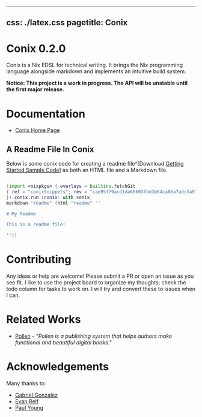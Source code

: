 

---
css: ./latex.css
pagetitle: Conix
---

# Conix 0.2.0

Conix is a Nix EDSL for technical writing. It brings the Nix
programming language alongside markdown and implements an
intuitive build system.

**Notice: This project is a work in progress. The API will be unstable
until the first major release.**


# Documentation

  * [Conix Home Page](https://theNerd247.github.io/conix)

## A Readme File In Conix

Below is some conix code for creating a readme file^[Download
[Getting Started Sample Code](./gettingStarted.nix)]
as both an HTML file and a Markdown file.

```nix

(import <nixpkgs> { overlays = builtins.fetchGit 
{ ref = "conixSnippets"; rev = "cae95f79acd1da66603fbd3b64ca86a7adc5a977"; url = "https://github.com/theNerd247/conix.git"; }; 
}).conix.run (conix: with conix;
markdown "readme" (html "readme" ''

# My Readme

This is a readme file!

''))


```

# Contributing

Any ideas or help are welcome! Please submit a PR or open an issue as you see
fit. I like to use the project board to organize my thoughts; check the todo
column for tasks to work on. I will try and convert these to issues when I can.

# Related Works

* [Pollen](https://docs.racket-lang.org/pollen/) - _"Pollen is a publishing
system that helps authors make functional and beautiful digital books."_

# Acknowledgements

Many thanks to:

  * [Gabriel Gonzalez](https://github.com/Gabriel439)
  * [Evan Relf](https://github.com/evanrelf)
  * [Paul Young](https://github.com/paulyoung)
